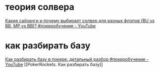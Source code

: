# теория солвера
[Какие сайзинги и почему выбирает солвер для разных флопов (BU vs BB, MP vs BB)? #покеробучение - YouTube](https://www.youtube.com/watch?v=j0Hz_Q9B5JY)

# как разбирать базу
[Как разбирать базу в покере: детальный разбор #покеробучение - YouTube](https://www.youtube.com/watch?v=LKVIHbTAL9g&t=1s)
[[PokerRockets. Как разбирать базу]]
# 